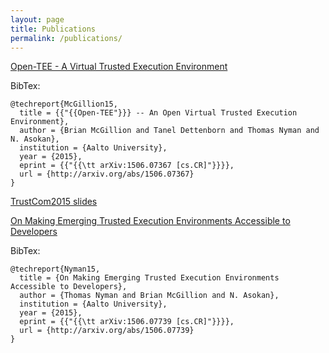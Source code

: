```yaml
---
layout: page
title: Publications
permalink: /publications/
---
```


[Open-TEE - A Virtual Trusted Execution Environment](http://arxiv.org/abs/1506.07367)

BibTex:

    @techreport{McGillion15,
      title = {{"{{Open-TEE"}}} -- An Open Virtual Trusted Execution Environment},
      author = {Brian McGillion and Tanel Dettenborn and Thomas Nyman and N. Asokan},
      institution = {Aalto University},
      year = {2015},
      eprint = {{"{{\tt arXiv:1506.07367 [cs.CR]"}}}},
      url = {http://arxiv.org/abs/1506.07367}
    }

[TrustCom2015 slides](../documents/TrustCom2015_OpenTEE.odp)

[On Making Emerging Trusted Execution Environments Accessible to Developers](http://arxiv.org/abs/1506.07739)

BibTex:

    @techreport{Nyman15,
      title = {On Making Emerging Trusted Execution Environments Accessible to Developers},
      author = {Thomas Nyman and Brian McGillion and N. Asokan},
      institution = {Aalto University},
      year = {2015},
      eprint = {{"{{\tt arXiv:1506.07739 [cs.CR]"}}}},
      url = {http://arxiv.org/abs/1506.07739}
    }


